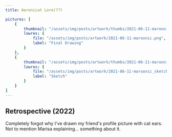 ```yaml
---
title: Aaronicat Lore(??)

pictures: [
	{
		thumbnail: "/assets/img/posts/artwork/thumbs/2021-06-11-maroonic.jpg",
		lowres: {
			file: "/assets/img/posts/artwork/2021-06-11-maroonic.png",
			label: "Final Drawing"
		}
	},
	{
		thumbnail: "/assets/img/posts/artwork/thumbs/2021-06-11-maroonic_sketch.jpg",
		lowres: {
			file: "/assets/img/posts/artwork/2021-06-11-maroonic_sketch.png",
			label: "Sketch"
		}
	}
]
---
```

## Retrospective (2022)
Completely forgot why I've drawn my friend's profile picture with cat ears. Not to mention Marisa explaining... something about it.
